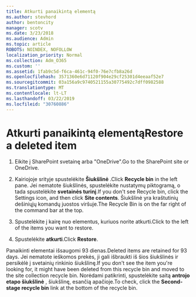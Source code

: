```yaml
---
title: Atkurti panaikintą elementą
ms.author: stevhord
author: bentoncity
manager: scotv
ms.date: 3/23/2018
ms.audience: Admin
ms.topic: article
ROBOTS: NOINDEX, NOFOLLOW
localization_priority: Normal
ms.collection: Adm_O365
ms.custom: ''
ms.assetid: 1fab9c5d-f6ca-461c-94f0-76e7cfb8a26d
ms.openlocfilehash: 3571360e6d71120f904e29cf25301d4eeaaf52e7
ms.sourcegitcommit: 03a156a9c9740521155a30775492c7dff0982588
ms.translationtype: MT
ms.contentlocale: lt-LT
ms.lasthandoff: 03/22/2019
ms.locfileid: "30760886"
---
```

# <a name="restore-a-deleted-item"></a><span data-ttu-id="109bc-102">Atkurti panaikintą elementą</span><span class="sxs-lookup"><span data-stu-id="109bc-102">Restore a deleted item</span></span>

1. <span data-ttu-id="109bc-103">Eikite į SharePoint svetainę arba "OneDrive".</span><span class="sxs-lookup"><span data-stu-id="109bc-103">Go to the SharePoint site or OneDrive.</span></span>
    
2. <span data-ttu-id="109bc-104">Kairiojoje srityje spustelėkite **Šiukšlinė** .</span><span class="sxs-lookup"><span data-stu-id="109bc-104">Click **Recycle bin** in the left pane.</span></span> <span data-ttu-id="109bc-105">Jei nematote šiukšlinės, spustelėkite nustatymų piktogramą, o tada spustelėkite **svetainės turinį**.</span><span class="sxs-lookup"><span data-stu-id="109bc-105">If you don't see Recycle bin, click the Settings icon, and then click **Site contents**.</span></span> <span data-ttu-id="109bc-106">Šiukšlinė yra kraštutinių dešiniųjų komandų juostos viršuje.</span><span class="sxs-lookup"><span data-stu-id="109bc-106">The Recycle Bin is on the far right of the command bar at the top.</span></span>
    
3. <span data-ttu-id="109bc-107">Spustelėkite į kairę nuo elementus, kuriuos norite atkurti.</span><span class="sxs-lookup"><span data-stu-id="109bc-107">Click to the left of the items you want to restore.</span></span>
    
4. <span data-ttu-id="109bc-108">Spustelėkite **atkurti**.</span><span class="sxs-lookup"><span data-stu-id="109bc-108">Click **Restore**.</span></span>
    
<span data-ttu-id="109bc-109">Panaikinti elementai išsaugomi 93 dienas.</span><span class="sxs-lookup"><span data-stu-id="109bc-109">Deleted items are retained for 93 days.</span></span> <span data-ttu-id="109bc-110">Jei nematote ieškomos prekės, ji gali išbraukti iš šios šiukšlinės ir persikėlė į svetainių rinkinio šiukšlinę.</span><span class="sxs-lookup"><span data-stu-id="109bc-110">If you don't see the item you're looking for, it might have been deleted from this recycle bin and moved to the site collection recycle bin.</span></span> <span data-ttu-id="109bc-111">Norėdami patikrinti, spustelėkite saitą **antrojo etapo šiukšlinė** , šiukšlinę, esančią apačioje.</span><span class="sxs-lookup"><span data-stu-id="109bc-111">To check, click the **Second-stage recycle bin** link at the bottom of the recycle bin.</span></span> 
  

